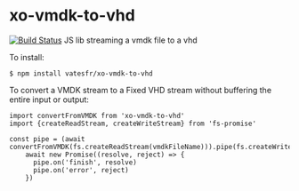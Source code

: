 # xo-vmdk-to-vhd
[![Build Status](https://travis-ci.org/nraynaud/xo-vmdk-to-vhd.svg?branch=master)](https://travis-ci.org/nraynaud/xo-vmdk-to-vhd)
JS lib streaming a vmdk file to a vhd

To install: 

```
$ npm install vatesfr/xo-vmdk-to-vhd
```

To convert a VMDK stream to a Fixed VHD stream without buffering the entire input or output:
```
import convertFromVMDK from 'xo-vmdk-to-vhd'
import {createReadStream, createWriteStream} from 'fs-promise'

const pipe = (await convertFromVMDK(fs.createReadStream(vmdkFileName))).pipe(fs.createWriteStream(vhdFileName))
    await new Promise((resolve, reject) => {
      pipe.on('finish', resolve)
      pipe.on('error', reject)
    })
```
